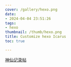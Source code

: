 ```yaml
---
cover: /gallery/hexo.png
date:
- 2024-04-04 23:51:26
tags:
- hexo
thumbnail: /thumb/hexo.png
title: Customize hexo Icarus
toc: true

---
```

[神仙记录帖](https://karobben.github.io/2021/02/11/Blog/hexo_icarus/)

